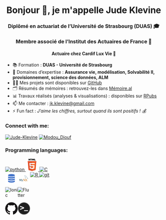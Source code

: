 <h1 align="center">Bonjour 👋, je m'appelle Jude Klevine</h1>
<h3 align="center">Diplômé en actuariat de l’Université de Strasbourg (DUAS) 🎓</h3>
<h3 align="center">Membre associé de l’Institut des Actuaires de France 📘</h3>
<h4 align="center">Actuaire chez Cardif Lux Vie 🧮</h4>

<ul>
  <li>📚 Formation : <strong>DUAS - Université de Strasbourg</strong></li>
  <li>🌱 Domaines d’expertise : <strong>Assurance vie, modélisation, Solvabilité II, provisionnement, science des données, ALM</strong></li>
  <li>👨‍💻 Mes projets sont disponibles sur <a href="https://github.com/JudeKlevine?tab=repositories" target="_blank">GitHub</a></li>
  <li>🗂️ Résumés de mémoires : retrouvez-les dans <a href="https://github.com/JudeKLevine/M-moires" target="_blank">Mémoire.al</a></li>
  <li>📊 Travaux réalisés (analyses & visualisations) : disponibles sur <a href="https://rpubs.com/JKLEVINE" target="_blank">RPubs</a></li>
  <li>📫 Me contacter : <a href="mailto:jk.klevine@gmail.com">jk.klevine@gmail.com</a></li>
  <li>⚡ Fun fact : <em>J’aime les chiffres, surtout quand ils sont positifs ! 💰</em></li>
</ul>





<h3 align="left">Connect with me:</h3>
<p align="left">
<a href="https://www.linkedin.com/in/jude-klevine-42158121b" target="blank"><img align="center" src="https://studenjoy.com/wp-content/uploads/2019/06/LinkedIn_HP-770x515.jpg" alt="Jude-Klevine" height="30" width="40" /></a>
<a href="https://api.whatsapp.com/send?phone=+33 6 41 37 79 31&text=Contactez moi" target="blank"><img align="center" src="https://upload.wikimedia.org/wikipedia/commons/6/6b/WhatsApp.svg" alt="Modou_Diouf" height="30" width="40" /></a>
</p>

<h3 align="left">Programming languages:</h3>
<p align="left">

<a href="https://www.python.org/" target="_blank"> <img src="https://upload.wikimedia.org/wikipedia/commons/thumb/c/c3/Python-logo-notext.svg/165px-Python-logo-notext.svg.png" alt="python" width="40" height="40"/> </a>
<a href="https://www.w3.org/html/" target="_blank"> <img src="https://raw.githubusercontent.com/devicons/devicon/master/icons/html5/html5-original-wordmark.svg" alt="html5" width="40" height="40"/> </a> 
<a href="https://isocpp.org/" target="_blank"> <img src="https://upload.wikimedia.org/wikipedia/commons/thumb/1/18/ISO_C%2B%2B_Logo.svg/306px-ISO_C%2B%2B_Logo.svg.png" alt="C" width="40" height="40"/> 
</a>
<br>
<a href="https://www.r-project.org/" target="_blank"> <img src="https://upload.wikimedia.org/wikipedia/commons/thumb/1/1b/R_logo.svg/724px-R_logo.svg.png" alt="R" width="40" height="40"/> </a>
<a href="https://git-scm.com/" target="_blank"> <img src="https://www.vectorlogo.zone/logos/git-scm/git-scm-icon.svg" alt="git" width="40" height="40"/> </a>
<img align="left" alt="SQL" width="40" height="40" src="https://raw.githubusercontent.com/github/explore/80688e429a7d4ef2fca1e82350fe8e3517d3494d/topics/sql/sql.png" />
<img align="left" alt="MySQL" width="40" height="40" src="https://raw.githubusercontent.com/github/explore/80688e429a7d4ef2fca1e82350fe8e3517d3494d/topics/mysql/mysql.png" />

<br/>

<img align="left" alt="Ionic" width="40" height="40" src="https://pbs.twimg.com/profile_images/1148952014036054016/xxv7lLvp_400x400.jpg" />
<img align="left" alt="Flutter" width="40" height="40" src="https://miro.medium.com/max/1000/1*ilC2Aqp5sZd1wi0CopD1Hw.png" />

<br/> <br/>
  <img align="left" alt="GitHub" width="40" height="40"    src="https://raw.githubusercontent.com/github/explore/78df643247d429f6cc873026c0622819ad797942/topics/github/github.png" />
  <img align="left" alt="Terminal" width="40" height="40"   src="https://raw.githubusercontent.com/github/explore/80688e429a7d4ef2fca1e82350fe8e3517d3494d/topics/terminal/terminal.png" />

</p>
